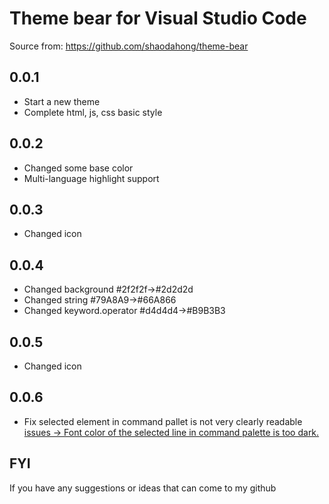 # Theme bear for Visual Studio Code

Source from: https://github.com/shaodahong/theme-bear

## 0.0.1
- Start a new theme
- Complete html, js, css basic style

## 0.0.2
- Changed some base color
- Multi-language highlight support

## 0.0.3
- Changed icon

## 0.0.4
- Changed background #2f2f2f->#2d2d2d
- Changed string #79A8A9->#66A866
- Changed keyword.operator #d4d4d4->#B9B3B3

## 0.0.5
- Changed icon

## 0.0.6
- Fix selected element in command pallet is not very clearly readable [issues -> Font color of the selected line in command palette is too dark.](https://github.com/shaodahong/theme-bear/issues/1)

## FYI
If you have any suggestions or ideas that can come to my github
